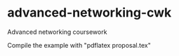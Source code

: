 # advanced-networking-cwk
Advanced networking coursework


Compile the example with "pdflatex proposal.tex"
